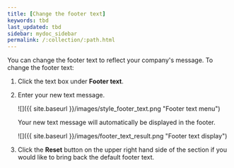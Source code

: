 ```yaml
---
title: [Change the footer text]
keywords: tbd
last_updated: tbd
sidebar: mydoc_sidebar
permalink: /:collection/:path.html
---
```

You can change the footer text to reflect your company's message. To change the footer text:

1. Click the text box under **Footer text**.
2. Enter your new text message.

     ![]({{ site.baseurl }}/images/style_footer_text.png "Footer text menu")

    Your new text message will automatically be displayed in the footer.

     ![]({{ site.baseurl }}/images/footer_text_result.png "Footer text display")

3. Click the **Reset** button on the upper right hand side of the section if you would like to bring back the default footer text.
